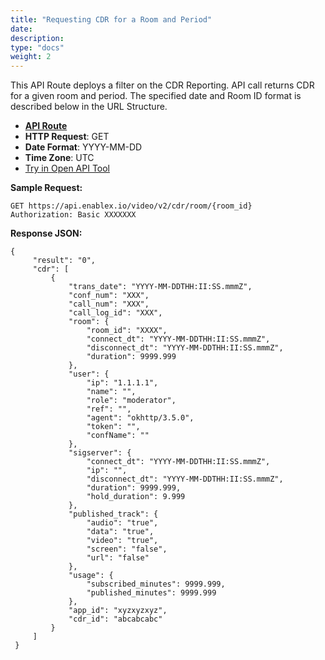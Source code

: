 ```yaml
---
title: "Requesting CDR for a Room and Period"
date: 
description:
type: "docs"
weight: 2
---
```

This API Route deploys a filter on the CDR Reporting. API call returns CDR for a given room and period. The specified date and Room ID format is described below in the URL Structure.
- [**API Route**](https://api.enablex.io/video/v2/cdr/room-period/{room_id}/{from-date}/{to-date}) 
- **HTTP Request**: GET
- **Date Format**: YYYY-MM-DD
- **Time Zone**: UTC
- [Try in Open API Tool](https://openapi.enablex.io/video/v2/api-docs/#/CDR/getCDRByRoomAndPeriod)

**Sample Request:**
```
GET https://api.enablex.io/video/v2/cdr/room/{room_id}  
Authorization: Basic XXXXXXX 
```
**Response JSON:**
```
{
     "result": "0",
     "cdr": [
         {
             "trans_date": "YYYY-MM-DDTHH:II:SS.mmmZ",
             "conf_num": "XXX",
             "call_num": "XXX",
             "call_log_id": "XXX",
             "room": {
                 "room_id": "XXXX",
                 "connect_dt": "YYYY-MM-DDTHH:II:SS.mmmZ",
                 "disconnect_dt": "YYYY-MM-DDTHH:II:SS.mmmZ",
                 "duration": 9999.999
             },
             "user": {
                 "ip": "1.1.1.1",
                 "name": "",
                 "role": "moderator",
                 "ref": "",
                 "agent": "okhttp/3.5.0",
                 "token": "",
                 "confName": ""
             },
             "sigserver": {
                 "connect_dt": "YYYY-MM-DDTHH:II:SS.mmmZ",
                 "ip": "",
                 "disconnect_dt": "YYYY-MM-DDTHH:II:SS.mmmZ",
                 "duration": 9999.999,
                 "hold_duration": 9.999
             },
             "published_track": {
                 "audio": "true",
                 "data": "true",
                 "video": "true",
                 "screen": "false",
                 "url": "false"
             },
             "usage": {
                 "subscribed_minutes": 9999.999,
                 "published_minutes": 9999.999
             },
             "app_id": "xyzxyzxyz",
             "cdr_id": "abcabcabc"
         }
     ]
 }
 ```
